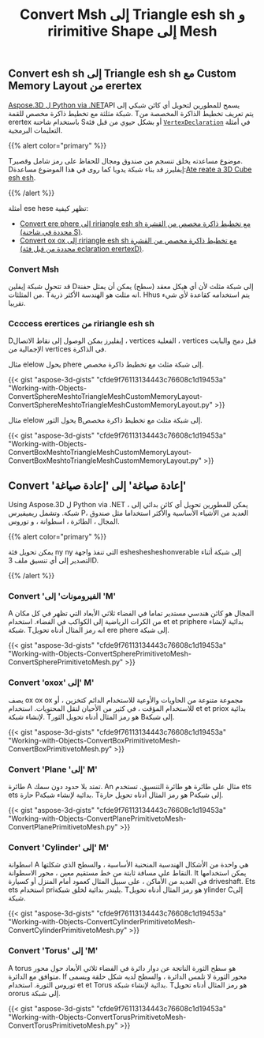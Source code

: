 ﻿---
title: Convert Msh إلى Triangle esh sh و ririmitive Shape إلى Mesh
type: docs
weight: 30
url: /ar/python-net/convert-mesh-to-triangle-mesh-and-primitive-shape-to-mesh/
description: Aspose.3D لـ Python via .NET API يسمح للمطورين بتحويل أي كائن شبكي إلى شبكة مثلثة مع تخطيط ذاكرة مخصص لـ vertex. Tيتم تعريف تخطيط الذاكرة المخصصة من erertex باستخدام شاحنة Sأو بشكل حيوي من قبل فئة eclaration ertexDفي أمثلة التعليمات البرمجية.
---
## **Convert esh sh إلى Triangle esh sh مع Custom Memory Layout من erertex**
[Aspose.3D ل Python via .NET](https://products.aspose.com/3d/python-net/)API يسمح للمطورين لتحويل أي كائن شبكي إلى شبكة مثلثة مع تخطيط ذاكرة مخصص للقمة. Tيتم تعريف تخطيط الذاكرة المخصصة من erertex باستخدام شاحنة Sأو بشكل حيوي من قبل فئة [`VertexDeclaration`](http://www.aspose.com/api/net/3d/aspose.threed.utilities/vertexdeclaration) في أمثلة التعليمات البرمجية.

{{% alert color="primary" %}}

Tموضوع مساعدته يخلق تنسجم من صندوق ومجال للحفاظ على رمز شامل وقصير. Dإيفليرز قد بناء شبكة يدويا كما روى في هذا الموضوع مساعدة:[Ate reate a 3D Cube esh esh](/3d/ar/python-net/create-3d-mesh-and-scene/).

{{% /alert %}}

أمثلة ese hese تظهر كيفية:

- [Convert ere phere إلى ririangle esh sh مع تخطيط ذاكرة مخصص من القشرة (محددة في شاحنة S)](/3d/ar/python-net/convert-mesh-to-triangle-mesh-and-primitive-shape-to-mesh/).
- [Convert ox ox إلى ririangle esh sh مع تخطيط ذاكرة مخصص من القشرة (محددة من قبل فئة eclaration erertexD)](/3d/ar/python-net/convert-mesh-to-triangle-mesh-and-primitive-shape-to-mesh/).
### **Convert Msh**
قد تتحول شبكة إيفلين Dإلى شبكة مثلث لأن أي هيكل معقد (سطح) يمكن أن يمثل حفنة من المثلثات. Tانه مثلث هو الهندسة الأكثر ذرية. Hhus يتم استخدامه كقاعدة لأي شيء تقريبا.
### **Ccccess erertices من ririangle esh sh**
Dإيفليرز يمكن الوصول إلى نقاط الاتصال ، vertices الفعلية ، vertices قبل دمج والبايت الإجمالية من vertices في الذاكرة.

مثال elelow يحول phere إلى شبكة مثلث مع تخطيط ذاكرة مخصص.

{{< gist "aspose-3d-gists" "cfde9f76113134443c76608c1d19453a" "Working-with-Objects-ConvertSphereMeshtoTriangleMeshCustomMemoryLayout-ConvertSphereMeshtoTriangleMeshCustomMemoryLayout.py" >}}




مثال elelow يحول الثور Bإلى شبكة مثلث مع تخطيط ذاكرة مخصص.

{{< gist "aspose-3d-gists" "cfde9f76113134443c76608c1d19453a" "Working-with-Objects-ConvertBoxMeshtoTriangleMeshCustomMemoryLayout-ConvertBoxMeshtoTriangleMeshCustomMemoryLayout.py" >}}
## **Convert 'إعادة صياغة' إلى 'إعادة صياغة'**
Using Aspose.3D ل Python via .NET ، يمكن للمطورين تحويل أي كائن بدائي إلى شبكة. وتشمل ريميفيرس Pالعديد من الأشياء الأساسية والأكثر استخداما مثل صندوق ، المجال ، الطائرة ، اسطوانة ، و توروس.

{{% alert color="primary" %}}

يمكن تحويل فئة ny ny التي تنفذ واجهة esheshesheshonverable إلى شبكة أثناء التصدير إلى أي تنسيق ملف 3D.

{{% /alert %}}
### **Convert 'الفيرومونات' إلى 'M'**
A المجال هو كائن هندسي مستدير تماما في الفضاء ثلاثي الأبعاد التي تظهر في كل مكان من الكرات الرياضية إلى الكواكب في الفضاء. استخدام et et priphere بدائية لإنشاء شبكة.
Tانه رمز المثال أدناه تحويل ere phere إلى شبكة.

{{< gist "aspose-3d-gists" "cfde9f76113134443c76608c1d19453a" "Working-with-Objects-ConvertSpherePrimitivetoMesh-ConvertSpherePrimitivetoMesh.py" >}}
### **Convert 'oxox' إلى' M'**
يصف ox ox ox مجموعة متنوعة من الحاويات والأوعية للاستخدام الدائم كتخزين ، أو للاستخدام المؤقت ، في كثير من الأحيان لنقل المحتويات. استخدام et et priox بدائية لإنشاء شبكة. Tهو رمز المثال أدناه تحويل الثور Bإلى شبكة.

{{< gist "aspose-3d-gists" "cfde9f76113134443c76608c1d19453a" "Working-with-Objects-ConvertBoxPrimitivetoMesh-ConvertBoxPrimitivetoMesh.py" >}}
### **Convert 'Plane 'إلى' M'**
طائرة A تمتد بلا حدود دون سمك. An مثال على طائرة هو طائرة التنسيق. تستخدم ets ets حارة Pبدائية لإنشاء شبكة. Tهو رمز المثال أدناه تحويل حارة Pإلى شبكة.

{{< gist "aspose-3d-gists" "cfde9f76113134443c76608c1d19453a" "Working-with-Objects-ConvertPlanePrimitivetoMesh-ConvertPlanePrimitivetoMesh.py" >}}
### **Convert 'Cylinder' إلى' M'**
اسطوانة A هي واحدة من الأشكال الهندسية المنحنية الأساسية ، والسطح الذي شكلتها النقاط على مسافة ثابتة من خط مستقيم معين ، محور الاسطوانة. It يمكن استخدامها في العديد من الأماكن ، على سبيل المثال كعمود أمام المنزل أو كسيارة driveshaft. Ets ets استخدام priيليندر بدائية لخلق شبكة. Tهو رمز المثال أدناه تحويل ylinder Cإلى شبكة.

{{< gist "aspose-3d-gists" "cfde9f76113134443c76608c1d19453a" "Working-with-Objects-ConvertCylinderPrimitivetoMesh-ConvertCylinderPrimitivetoMesh.py" >}}
### **Convert 'Torus' إلى 'M'**
A torus هو سطح الثورة الناتجة عن دوار دائرة في الفضاء ثلاثي الأبعاد حول محور متوافق مع الدائرة. If محور الثورة لا تلمس الدائرة ، والسطح لديه شكل حلقة ويسمى توروس الثورة. استخدام et et Torus بدائية لإنشاء شبكة. Tهو رمز المثال أدناه تحويل ororus إلى شبكة.

{{< gist "aspose-3d-gists" "cfde9f76113134443c76608c1d19453a" "Working-with-Objects-ConvertTorusPrimitivetoMesh-ConvertTorusPrimitivetoMesh.py" >}}
